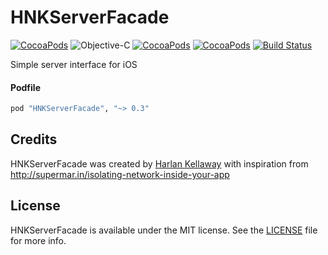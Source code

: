 # HNKServerFacade

[![CocoaPods](https://img.shields.io/cocoapods/v/HNKServerFacade.svg)](http://cocoapods.org/pods/HNKServerFacade)
![Objective-C](https://img.shields.io/badge/language-objective--c-blue.svg)
[![CocoaPods](https://img.shields.io/cocoapods/l/HNKServerFacade.svg)](https://raw.githubusercontent.com/hkellaway/HNKServerFacade/master/LICENSE)
[![CocoaPods](https://img.shields.io/cocoapods/p/HNKServerFacade.svg)](http://cocoapods.org/pods/HNKServerFacade)
[![Build Status](https://travis-ci.org/hkellaway/HNKServerFacade.svg?branch=master)](https://travis-ci.org/hkellaway/HNKServerFacade)

Simple server interface for iOS

#### Podfile

```ruby
pod "HNKServerFacade", "~> 0.3"
```

## Credits

HNKServerFacade was created by [Harlan Kellaway](http://harlankellaway.com) with inspiration from http://supermar.in/isolating-network-inside-your-app

## License

HNKServerFacade is available under the MIT license. See the [LICENSE](https://raw.githubusercontent.com/hkellaway/HNKServerFacade/master/LICENSE) file for more info.
